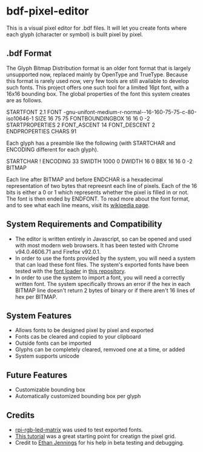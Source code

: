 # bdf-pixel-editor
This is a visual pixel editor for .bdf files. It will let you create fonts where each glyph (character or symbol) is built pixel by pixel.

## .bdf Format
The Glyph Bitmap Distribution format is an older font format that is largely unsupported now, replaced mainly by OpenType and TrueType. 
Because this format is rarely used now, very few tools are still available to develop such fonts. This project offers one such tool
for a limited 16pt font, with a 16x16 bounding box. The global properties of the font this system creates are as follows.<br>

STARTFONT 2.1
FONT -gnu-unifont-medium-r-normal--16-160-75-75-c-80-iso10646-1
SIZE 16 75 75
FONTBOUNDINGBOX 16 16 0 -2
STARTPROPERTIES 2
FONT_ASCENT 14
FONT_DESCENT 2
ENDPROPERTIES
CHARS 91<br>

Each glyph has a preamble like the following (with STARTCHAR and ENCODING different for each glyph).<br>

STARTCHAR !
ENCODING 33
SWIDTH 1000 0
DWIDTH 16 0
BBX 16 16 0 -2
BITMAP<br>

Each line after BITMAP and before ENDCHAR is a hexadecimal representation of two bytes that repreesnt each line of pixels. Each of the 16 bits is either 
a 0 or 1 which represents whether the pixel is filled in or not. The font is then ended by ENDFONT. To read more about the font format, and to see what 
each line means, visit its [wikipedia page](https://en.wikipedia.org/wiki/Glyph_Bitmap_Distribution_Format).

## System Requirements and Compatibility
- The editor is written entirely in Javascript, so can be opened and used with most modern web browsers. It has been tested with Chrome v94.0.4606.71 and
Firefox v92.0.1.
- In order to use the fonts provided by the system, you will need a system that can load these font files. The system's exported fonts have been tested with 
the [font loader](https://github.com/hzeller/rpi-rgb-led-matrix/blob/master/lib/bdf-font.cc) in [this repository](https://github.com/hzeller/rpi-rgb-led-matrix).
- In order to use the system to import a font, you will need a correctly written font. The system specifically throws an error if the hex in each BITMAP line 
doesn't return 2 bytes of binary or if there aren't 16 lines of hex per BITMAP.

## System Features
- Allows fonts to be designed pixel by pixel and exported
- Fonts cas be cleared and copied to your clipboard
- Outside fonts can be imported
- Glyphs can be completely cleared, remvoed one at a time, or added
- System supports unicode

## Future Features
- Customizable bounding box
- Automatically customized bounding box per glyph

## Credits
- [rpi-rgb-led-matrix](https://github.com/hzeller/rpi-rgb-led-matrix) was used to test exported fonts.
- [This tutorial](https://exarhouleasjohn.medium.com/how-to-easily-manually-make-an-html-and-css-4x4-grid-50bcf6106410) 
was a great starting point for creatign the pixel grid.
- Credit to [Ethan Jennings](https://github.com/ethanhjennings) for his help in beta testing and debugging.